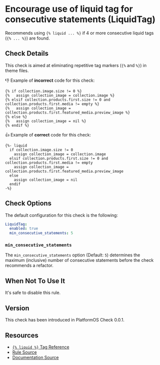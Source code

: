 # Encourage use of liquid tag for consecutive statements (LiquidTag)

Recommends using `{% liquid ... %}` if 4 or more consecutive liquid tags (`{% ... %}`) are found.

## Check Details

This check is aimed at eliminating repetitive tag markers (`{%` and `%}`) in theme files.

:-1: Example of **incorrect** code for this check:

```liquid
{% if collection.image.size != 0 %}
{%   assign collection_image = collection.image %}
{% elsif collection.products.first.size != 0 and collection.products.first.media != empty %}
{%   assign collection_image = collection.products.first.featured_media.preview_image %}
{% else %}
{%   assign collection_image = nil %}
{% endif %}
```

:+1: Example of **correct** code for this check:

```liquid
{%- liquid
  if collection.image.size != 0
    assign collection_image = collection.image
  elsif collection.products.first.size != 0 and collection.products.first.media != empty
    assign collection_image = collection.products.first.featured_media.preview_image
  else
    assign collection_image = nil
  endif
-%}
```

## Check Options

The default configuration for this check is the following:

```yaml
LiquidTag:
  enabled: true
  min_consecutive_statements: 5
```

### `min_consecutive_statements`

The `min_consecutive_statements` option (Default: `5`) determines the maximum (inclusive) number of consecutive statements before the check recommends a refactor.

## When Not To Use It

It's safe to disable this rule.

## Version

This check has been introduced in PlatformOS Check 0.0.1.

## Resources

- [`{% liquid %}` Tag Reference][liquid]
- [Rule Source][codesource]
- [Documentation Source][docsource]

[liquid]: https://documentation.platformos.com/api-reference/liquid/platformos-tags
[codesource]: /lib/platformos_check/checks/liquid_tag.rb
[docsource]: /docs/checks/liquid_tag.md
